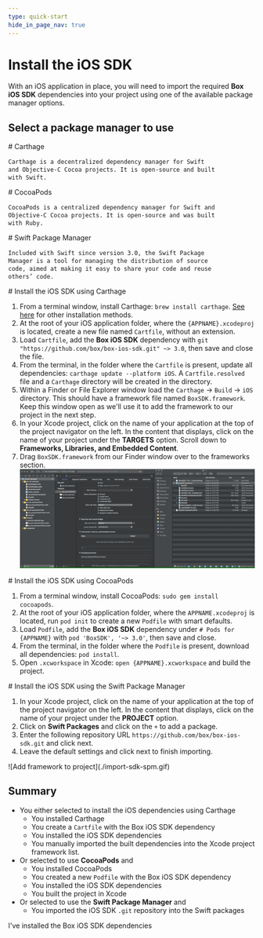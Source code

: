 ```yaml
---
type: quick-start
hide_in_page_nav: true
---
```


# Install the iOS SDK

With an iOS application in place, you will need to import the required **Box
iOS SDK** dependencies into your project using one of the available package
manager options.

## Select a package manager to use

<Grid columns='3'>
  <Choose option='ios.pm_type' value='carthage' color='blue'>
    # Carthage

    Carthage is a decentralized dependency manager for Swift
    and Objective-C Cocoa projects. It is open-source and built
    with Swift.
  </Choose>

  <Choose option='ios.pm_type' value='cocoapods' color='none'>
    # CocoaPods

    CocoaPods is a centralized dependency manager for Swift and
    Objective-C Cocoa projects. It is open-source and was built
    with Ruby.
  </Choose>

  <Choose option='ios.pm_type' value='swift' color='blue'>
    # Swift Package Manager

    Included with Swift since version 3.0, the Swift Package
    Manager is a tool for managing the distribution of source
    code, aimed at making it easy to share your code and reuse
    others’ code.
  </Choose>
</Grid>

<Choice option='ios.pm_type' value='carthage' color='blue'>
  # Install the iOS SDK using Carthage

  1. From a terminal window, install Carthage: `brew install carthage`.
    [See here](https://github.com/Carthage/Carthage#installing-carthage)
    for other installation methods.
  2. At the root of your iOS application folder, where the `{APPNAME}.xcodeproj`
     is located, create a new file named `Cartfile`, without an extension.
  3. Load `Cartfile`, add the **Box iOS SDK** dependency with
     `git "https://github.com/box/box-ios-sdk.git" ~> 3.0`, then save and close
     the file.
  4. From the terminal, in the folder where the `Cartfile` is present, update
     all dependencies: `carthage update --platform iOS`. A `Cartfile.resolved`
     file and a `Carthage` directory will be created in the directory. 
  5. Within a Finder or File Explorer window load the `Carthage` -> `Build` ->
     `iOS` directory. This should have a framework file named
     `BoxSDK.framework`. Keep this window open as we'll use it to add the
     framework to our project in the next step.
  6. In your Xcode project, click on the name of your application at the top of
     the project navigator on the left. In the content that displays, click on
     the name of your project under the **TARGETS** option. Scroll down to
     **Frameworks, Libraries, and Embedded Content**. 
  7. Drag `BoxSDK.framework` from our Finder window over to the frameworks
     section.
    <ImageFrame border center>
      ![Add framework to project](./framework-carthage-add.gif)
    </ImageFrame>
</Choice>

<Choice option='ios.pm_type' value='cocoapods' color='none'>
  # Install the iOS SDK using CocoaPods

  1. From a terminal window, install CocoaPods: `sudo gem install cocoapods`.
  2. At the root of your iOS application folder, where the `APPNAME.xcodeproj`
     is located, run `pod init` to create a new `Podfile` with smart defaults.
  3. Load `Podfile`, add the **Box iOS SDK** dependency under
     `# Pods for {APPNAME}` with `pod 'BoxSDK', '~> 3.0'`, then save and close.
  4. From the terminal, in the folder where the `Podfile` is present, download
     all dependencies: `pod install`.
  5. Open `.xcworkspace` in Xcode: `open {APPNAME}.xcworkspace` and build the
     project.
</Choice>

<Choice option='ios.pm_type' value='swift' color='blue'>
  # Install the iOS SDK using the Swift Package Manager

  1. In your Xcode project, click on the name of your application at the top of
     the project navigator on the left. In the content that displays, click on
     the name of your project under the **PROJECT** option.
  2. Click on **Swift Packages** and click on the `+` to add a package.
  3. Enter the following repository URL
     `https://github.com/box/box-ios-sdk.git` and click next.
  4. Leave the default settings and click next to finish importing.
  <ImageFrame border center>
    ![Add framework to project](./import-sdk-spm.gif)
  </ImageFrame>
</Choice>

## Summary

* You either selected to install the iOS dependencies using Carthage
  * You installed Carthage
  * You create a `Cartfile` with the Box iOS SDK dependency
  * You installed the iOS SDK dependencies
  * You manually imported the built dependencies into the Xcode project
    framework list.
* Or selected to use **CocoaPods** and
  * You installed CocoaPods
  * You created a new `Podfile` with the Box iOS SDK dependency
  * You installed the iOS SDK dependencies
  * You built the project in Xcode
* Or selected to use the **Swift Package Manager** and
  * You imported the iOS SDK `.git` repository into the Swift packages

<Observe option='ios.pm_type' value='carthage,cocoapods,swift'>
  <Next>I've installed the Box iOS SDK dependencies</Next>
</Observe>
